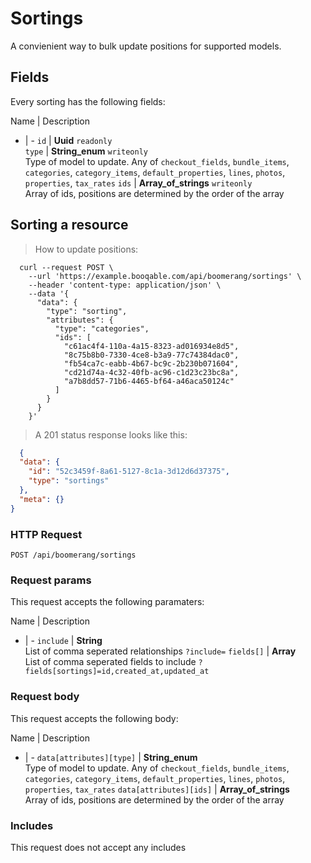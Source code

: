 # Sortings

A convienient way to bulk update positions for supported models.

## Fields
Every sorting has the following fields:

Name | Description
- | -
`id` | **Uuid** `readonly`<br>
`type` | **String_enum** `writeonly`<br>Type of model to update. Any of `checkout_fields`, `bundle_items`, `categories`, `category_items`, `default_properties`, `lines`, `photos`, `properties`, `tax_rates`
`ids` | **Array_of_strings** `writeonly`<br>Array of ids, positions are determined by the order of the array


## Sorting a resource



> How to update positions:

```shell
  curl --request POST \
    --url 'https://example.booqable.com/api/boomerang/sortings' \
    --header 'content-type: application/json' \
    --data '{
      "data": {
        "type": "sorting",
        "attributes": {
          "type": "categories",
          "ids": [
            "c61ac4f4-110a-4a15-8323-ad016934e8d5",
            "8c75b8b0-7330-4ce8-b3a9-77c74384dac0",
            "fb54ca7c-eabb-4b67-bc9c-2b230b071604",
            "cd21d74a-4c32-40fb-ac96-c1d23c23bc8a",
            "a7b8dd57-71b6-4465-bf64-a46aca50124c"
          ]
        }
      }
    }'
```

> A 201 status response looks like this:

```json
  {
  "data": {
    "id": "52c3459f-8a61-5127-8c1a-3d12d6d37375",
    "type": "sortings"
  },
  "meta": {}
}
```

### HTTP Request

`POST /api/boomerang/sortings`

### Request params

This request accepts the following paramaters:

Name | Description
- | -
`include` | **String**<br>List of comma seperated relationships `?include=`
`fields[]` | **Array**<br>List of comma seperated fields to include `?fields[sortings]=id,created_at,updated_at`


### Request body

This request accepts the following body:

Name | Description
- | -
`data[attributes][type]` | **String_enum**<br>Type of model to update. Any of `checkout_fields`, `bundle_items`, `categories`, `category_items`, `default_properties`, `lines`, `photos`, `properties`, `tax_rates`
`data[attributes][ids]` | **Array_of_strings**<br>Array of ids, positions are determined by the order of the array


### Includes

This request does not accept any includes